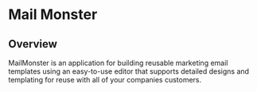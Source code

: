 # Mail Monster

## Overview
MailMonster is an application for building reusable marketing email templates using an easy-to-use editor that supports detailed designs and templating for reuse with all of your companies customers.


